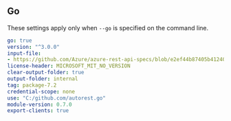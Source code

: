 ## Go

These settings apply only when `--go` is specified on the command line.

``` yaml
go: true
version: "^3.0.0"
input-file:
- https://github.com/Azure/azure-rest-api-specs/blob/e2ef44b87405b412403ccb005bfb3975411adf60/specification/keyvault/data-plane/Microsoft.KeyVault/stable/7.3/secrets.json
license-header: MICROSOFT_MIT_NO_VERSION
clear-output-folder: true
output-folder: internal
tag: package-7.2
credential-scope: none
use: "C:/github.com/autorest.go"
module-version: 0.7.0
export-clients: true
```
